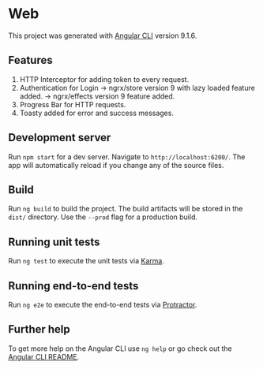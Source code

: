# Web

This project was generated with [Angular CLI](https://github.com/angular/angular-cli) version 9.1.6.

## Features

1. HTTP Interceptor for adding token to every request.
2. Authentication for Login
    -> ngrx/store version 9 with lazy loaded feature added.
    -> ngrx/effects version 9 feature added. 
3. Progress Bar for HTTP requests.
4. Toasty added for error and success messages.

## Development server

Run `npm start` for a dev server. Navigate to `http://localhost:6200/`. The app will automatically reload if you change any of the source files.

## Build

Run `ng build` to build the project. The build artifacts will be stored in the `dist/` directory. Use the `--prod` flag for a production build.

## Running unit tests

Run `ng test` to execute the unit tests via [Karma](https://karma-runner.github.io).

## Running end-to-end tests

Run `ng e2e` to execute the end-to-end tests via [Protractor](http://www.protractortest.org/).

## Further help

To get more help on the Angular CLI use `ng help` or go check out the [Angular CLI README](https://github.com/angular/angular-cli/blob/master/README.md).
